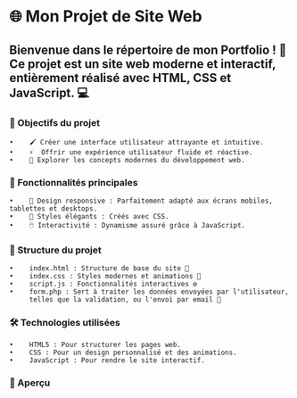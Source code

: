 # 🌐 Mon Projet de Site Web

## Bienvenue dans le répertoire de mon Portfolio ! 🎉 Ce projet est un site web moderne et interactif, entièrement réalisé avec HTML, CSS et JavaScript. 💻

### 🎯 Objectifs du projet
    •    🖌️ Créer une interface utilisateur attrayante et intuitive.
    •    ⚡  Offrir une expérience utilisateur fluide et réactive.
    •    🌟 Explorer les concepts modernes du développement web.

### 🚀 Fonctionnalités principales
    •    📱 Design responsive : Parfaitement adapté aux écrans mobiles, tablettes et desktops.
    •    🎨 Styles élégants : Créés avec CSS.
    •    🖱️ Interactivité : Dynamisme assuré grâce à JavaScript.

### 📂 Structure du projet
    •    index.html : Structure de base du site 🌟
    •    index.css : Styles modernes et animations 🎨
    •    script.js : Fonctionnalités interactives ⚙️
    •    form.php : Sert à traiter les données envoyées par l'utilisateur, 
         telles que la validation, ou l'envoi par email 🔧

### 🛠️ Technologies utilisées
    •    HTML5 : Pour structurer les pages web.
    •    CSS : Pour un design personnalisé et des animations.
    •    JavaScript : Pour rendre le site interactif.

### 🌟 Aperçu
